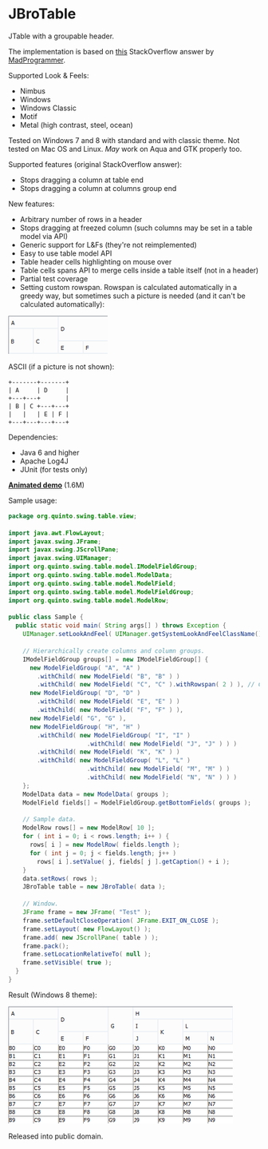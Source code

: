 # JBroTable
JTable with a groupable header.

The implementation is based on [this](http://stackoverflow.com/a/20208995/4540645) StackOverflow answer by [MadProgrammer](http://stackoverflow.com/users/992484/madprogrammer).

Supported Look & Feels:
- Nimbus
- Windows
- Windows Classic
- Motif
- Metal (high contrast, steel, ocean)

Tested on Windows 7 and 8 with standard and with classic theme. Not tested on Mac OS and Linux. _May_ work on Aqua and GTK properly too.

Supported features (original StackOverflow answer):
- Stops dragging a column at table end
- Stops dragging a column at columns group end

New features:
- Arbitrary number of rows in a header
- Stops dragging at freezed column (such columns may be set in a table model via API)
- Generic support for L&Fs (they're not reimplemented)
- Easy to use table model API
- Table header cells highlighting on mouse over
- Table cells spans API to merge cells inside a table itself (not in a header)
- Partial test coverage
- Setting custom rowspan. Rowspan is calculated automatically in a greedy way, but sometimes such a picture is needed (and it can't be calculated automatically):

![Rowspan](/github/rowspan.png)

ASCII (if a picture is not shown):

```
+-------+-------+
| A     | D     |
+---+---+       |
| B | C +---+---+
|   |   | E | F |
+---+---+---+---+
```

Dependencies:
- Java 6 and higher
- Apache Log4J
- JUnit (for tests only)

[__Animated demo__](/github/demo.gif) (1.6M)

Sample usage:

```java
package org.quinto.swing.table.view;

import java.awt.FlowLayout;
import javax.swing.JFrame;
import javax.swing.JScrollPane;
import javax.swing.UIManager;
import org.quinto.swing.table.model.IModelFieldGroup;
import org.quinto.swing.table.model.ModelData;
import org.quinto.swing.table.model.ModelField;
import org.quinto.swing.table.model.ModelFieldGroup;
import org.quinto.swing.table.model.ModelRow;

public class Sample {
  public static void main( String args[] ) throws Exception {
    UIManager.setLookAndFeel( UIManager.getSystemLookAndFeelClassName() );

    // Hierarchically create columns and column groups.
    IModelFieldGroup groups[] = new IModelFieldGroup[] {
      new ModelFieldGroup( "A", "A" )
        .withChild( new ModelField( "B", "B" ) )
        .withChild( new ModelField( "C", "C" ).withRowspan( 2 ) ), // Custom rowspan set.
      new ModelFieldGroup( "D", "D" )
        .withChild( new ModelField( "E", "E" ) )
        .withChild( new ModelField( "F", "F" ) ),
      new ModelField( "G", "G" ),
      new ModelFieldGroup( "H", "H" )
        .withChild( new ModelFieldGroup( "I", "I" )
                      .withChild( new ModelField( "J", "J" ) ) )
        .withChild( new ModelField( "K", "K" ) )
        .withChild( new ModelFieldGroup( "L", "L" )
                      .withChild( new ModelField( "M", "M" ) )
                      .withChild( new ModelField( "N", "N" ) ) )
    };
    ModelData data = new ModelData( groups );
    ModelField fields[] = ModelFieldGroup.getBottomFields( groups );

    // Sample data.
    ModelRow rows[] = new ModelRow[ 10 ];
    for ( int i = 0; i < rows.length; i++ ) {
      rows[ i ] = new ModelRow( fields.length );
      for ( int j = 0; j < fields.length; j++ )
        rows[ i ].setValue( j, fields[ j ].getCaption() + i );
    }
    data.setRows( rows );
    JBroTable table = new JBroTable( data );

    // Window.
    JFrame frame = new JFrame( "Test" );
    frame.setDefaultCloseOperation( JFrame.EXIT_ON_CLOSE );
    frame.setLayout( new FlowLayout() );
    frame.add( new JScrollPane( table ) );
    frame.pack();
    frame.setLocationRelativeTo( null );
    frame.setVisible( true );
  }
}
```

Result (Windows 8 theme):

![Result](/github/windows8.png)

Released into public domain.
